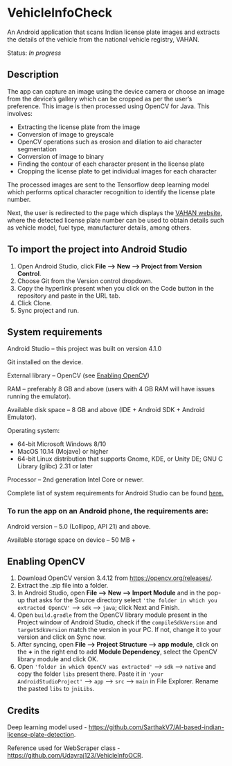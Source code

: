 # VehicleInfoCheck
An Android application that scans Indian license plate images and extracts the details of the vehicle from the national vehicle registry, VAHAN.

Status: _In progress_
## Description
The app can capture an image using the device camera or choose an image from the device’s gallery which can be cropped as per the user’s preference.
This image is then processed using OpenCV for Java. This involves:
*	Extracting the license plate from the image
*	Conversion of image to greyscale
*	OpenCV operations such as erosion and dilation to aid character segmentation 
*	Conversion of image to binary 
*	Finding the contour of each character present in the license plate
*	Cropping the license plate to get individual images for each character

The processed images are sent to the Tensorflow deep learning model which performs optical character recognition to identify the license plate number.

Next, the user is redirected to the page which displays the [VAHAN website](https://vahan.nic.in/nrservices/faces/user/login.xhtml), where the detected license plate number can be used to obtain details such as vehicle model, fuel type, manufacturer details, among others.
## To import the project into Android Studio 
1.	Open Android Studio, click **File --> New --> Project from Version Control**.
2.	Choose Git from the Version control dropdown.
3.	Copy the hyperlink present when you click on the Code button in the repository and paste in the URL tab.
4.	Click Clone.
5.	Sync project and run.
## System requirements
Android Studio – this project was built on version 4.1.0

Git installed on the device.

External library – OpenCV (see [Enabling OpenCV](https://github.com/Jyotsna-Shetty/VehicleInfoCheck#enabling-opencv))

RAM – preferably 8 GB and above (users with 4 GB RAM will have issues running the emulator).

Available disk space – 8 GB and above (IDE + Android SDK + Android Emulator).

Operating system:
*	64-bit Microsoft Windows 8/10
*	MacOS 10.14 (Mojave) or higher
* 64-bit Linux distribution that supports Gnome, KDE, or Unity DE; GNU C Library (glibc) 2.31 or later

Processor – 2nd generation Intel Core or newer.

Complete list of system requirements for Android Studio can be found [here.](https://developer.android.com/studio)
### To run the app on an Android phone, the requirements are:
Android version – 5.0 (Lollipop, API 21) and above.

Available storage space on device – 50 MB +
## Enabling OpenCV
1. Download OpenCV version 3.4.12 from https://opencv.org/releases/.
2. Extract the .zip file into a folder.
3. In Android Studio, open **File --> New --> Import Module** and in the pop-up that asks for the Source directory select `'the folder in which you extracted OpenCV'` --> `sdk` --> `java`; click Next and Finish.
4. Open `build.gradle` from the OpenCV library module present in the Project window of Android Studio, check if the `compileSdkVersion` and `targetSdkVersion` match the version in your PC. If not, change it to your version and click on Sync now.
5. After syncing, open **File --> Project Structure --> app module**, click on the **+** in the right end to add **Module Dependency**, select the OpenCV library module and click OK.
6. Open `'folder in which OpenCV was extracted'` --> `sdk` --> `native` and copy the folder `libs` present there. Paste it in `'your AndroidStudioProject'` --> `app` --> `src` --> `main` in File Explorer. Rename the pasted `libs` to `jniLibs`.
## Credits
Deep learning model used - https://github.com/SarthakV7/AI-based-indian-license-plate-detection.

Reference used for WebScraper class - https://github.com/Udayraj123/VehicleInfoOCR. 
